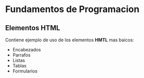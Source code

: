 # Fundamentos de Programacion

## Elementos HTML
Contiene ejemplo de uso de los 
elementos **HMTL** mas baicos:

- Encabezados
- Parrafos
- Listas
- Tablas
- Formularios